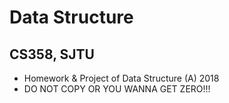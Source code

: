 Data Structure
======
CS358, SJTU
------
* Homework & Project of Data Structure (A) 2018
* DO NOT COPY OR YOU WANNA GET ZERO!!!
